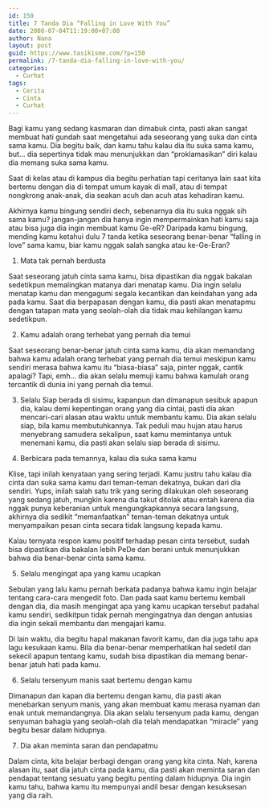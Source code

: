 ```yaml
---
id: 150
title: 7 Tanda Dia “Falling in Love With You”
date: 2008-07-04T11:19:00+07:00
author: Nana
layout: post
guid: https://www.tasikisme.com/?p=150
permalink: /7-tanda-dia-falling-in-love-with-you/
categories:
  - Curhat
tags:
  - Cerita
  - Cinta
  - Curhat
---
```

Bagi kamu yang sedang kasmaran dan dimabuk cinta, pasti akan sangat membuat hati gundah saat mengetahui ada seseorang yang suka dan cinta sama kamu. Dia begitu baik, dan kamu tahu kalau dia itu suka sama kamu, but… dia sepertinya tidak mau menunjukkan dan “proklamasikan” diri kalau dia memang suka sama kamu.

Saat di kelas atau di kampus dia begitu perhatian tapi ceritanya lain saat kita bertemu dengan dia di tempat umum kayak di mall, atau di tempat nongkrong anak-anak, dia seakan acuh dan acuh atas kehadiran kamu.

Akhirnya kamu bingung sendiri dech, sebenarnya dia itu suka nggak sih sama kamu? jangan-jangan dia hanya ingin mempermainkan hati kamu saja atau bisa juga dia ingin membuat kamu Ge-eR? Daripada kamu bingung, mending kamu ketahui dulu 7 tanda ketika seseorang benar-benar “falling in love” sama kamu, biar kamu nggak salah sangka atau ke-Ge-Eran?

1. Mata tak pernah berdusta

Saat seseorang jatuh cinta sama kamu, bisa dipastikan dia nggak bakalan sedetikpun memalingkan matanya dari menatap kamu. Dia ingin selalu menatap kamu dan mengagumi segala kecantikan dan keindahan yang ada pada kamu. Saat dia berpapasan dengan kamu, dia pasti akan menatapmu dengan tatapan mata yang seolah-olah dia tidak mau kehilangan kamu sedetikpun.

2. Kamu adalah orang terhebat yang pernah dia temui

Saat seseorang benar-benar jatuh cinta sama kamu, dia akan memandang bahwa kamu adalah orang terhebat yang pernah dia temui meskipun kamu sendiri merasa bahwa kamu itu “biasa-biasa” saja, pinter nggak, cantik apalagi? Tapi, emh… dia akan selalu memuji kamu bahwa kamulah orang tercantik di dunia ini yang pernah dia temui.

3. Selalu Siap berada di sisimu, kapanpun dan dimanapun sesibuk apapun dia, kalau demi kepentingan orang yang dia cintai, pasti dia akan mencari-cari alasan atau waktu untuk membantu kamu. Dia akan selalu siap, bila kamu membutuhkannya. Tak peduli mau hujan atau harus menyebrang samudera sekalipun, saat kamu memintanya untuk menemani kamu, dia pasti akan selalu siap berada di sisimu.

4. Berbicara pada temannya, kalau dia suka sama kamu

Klise, tapi inilah kenyataan yang sering terjadi. Kamu justru tahu kalau dia cinta dan suka sama kamu dari teman-teman dekatnya, bukan dari dia sendiri. Yups, inilah salah satu trik yang sering dilakukan oleh seseorang yang sedang jatuh, mungkin karena dia takut ditolak atau entah karena dia nggak punya keberanian untuk mengungkapkannya secara langsung, akhirnya dia sedikit “memanfaatkan” teman-teman dekatnya untuk menyampaikan pesan cinta secara tidak langsung kepada kamu.

Kalau ternyata respon kamu positif terhadap pesan cinta tersebut, sudah bisa dipastikan dia bakalan lebih PeDe dan berani untuk menunjukkan bahwa dia benar-benar cinta sama kamu.

5. Selalu mengingat apa yang kamu ucapkan

Sebulan yang lalu kamu pernah berkata padanya bahwa kamu ingin belajar tentang cara-cara mengedit foto. Dan pada saat kamu bertemu kembali dengan dia, dia masih mengingat apa yang kamu ucapkan tersebut padahal kamu sendiri, sedikitpun tidak pernah mengingatnya dan dengan antusias dia ingin sekali membantu dan mengajari kamu.

Di lain waktu, dia begitu hapal makanan favorit kamu, dan dia juga tahu apa lagu kesukaan kamu. Bila dia benar-benar memperhatikan hal sedetil dan sekecil apapun tentang kamu, sudah bisa dipastikan dia memang benar-benar jatuh hati pada kamu.

6. Selalu tersenyum manis saat bertemu dengan kamu

Dimanapun dan kapan dia bertemu dengan kamu, dia pasti akan menebarkan senyum manis, yang akan membuat kamu merasa nyaman dan enak untuk memandangnya. Dia akan selalu tersenyum pada kamu, dengan senyuman bahagia yang seolah-olah dia telah mendapatkan “miracle” yang begitu besar dalam hidupnya.

7. Dia akan meminta saran dan pendapatmu

Dalam cinta, kita belajar berbagi dengan orang yang kita cinta. Nah, karena alasan itu, saat dia jatuh cinta pada kamu, dia pasti akan meminta saran dan pendapat tentang sesuatu yang begitu penting dalam hidupnya. Dia ingin kamu tahu, bahwa kamu itu mempunyai andil besar dengan kesuksesan yang dia raih.